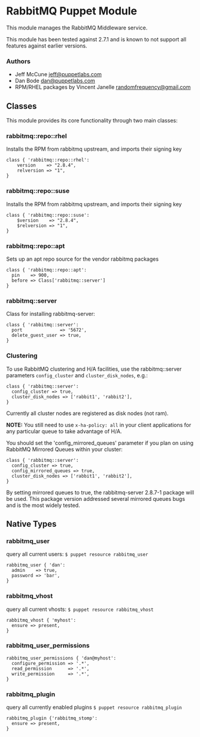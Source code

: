 # RabbitMQ Puppet Module
This module manages the RabbitMQ Middleware service.

This module has been tested against 2.7.1 and is known to not support
all features against earlier versions.

### Authors
* Jeff McCune <jeff@puppetlabs.com>
* Dan Bode <dan@puppetlabs.com>
* RPM/RHEL packages by Vincent Janelle <randomfrequency@gmail.com>

## Classes

This module provides its core functionality through two main classes:

### rabbitmq::repo::rhel
Installs the RPM from rabbitmq upstream, and imports their signing key

    class { 'rabbitmq::repo::rhel':
        version    => "2.8.4",
        relversion => "1",
    }

### rabbitmq::repo::suse
Installs the RPM from rabbitmq upstream, and imports their signing key

    class { 'rabbitmq::repo::suse':
        $version    => "2.8.4",
        $relversion => "1",
    }

### rabbitmq::repo::apt
Sets up an apt repo source for the vendor rabbitmq packages

    class { 'rabbitmq::repo::apt':
      pin    => 900,
      before => Class['rabbitmq::server']
    }

### rabbitmq::server
Class for installing rabbitmq-server:

    class { 'rabbitmq::server':
      port              => '5672',
      delete_guest_user => true,
    }

### Clustering
To use RabbitMQ clustering and H/A facilities, use the rabbitmq::server
parameters `config_cluster` and `cluster_disk_nodes`, e.g.:

    class { 'rabbitmq::server':
      config_cluster => true,
      cluster_disk_nodes => ['rabbit1', 'rabbit2'],
    }

Currently all cluster nodes are registered as disk nodes (not ram).

**NOTE:** You still need to use `x-ha-policy: all` in your client 
applications for any particular queue to take advantage of H/A.

You should set the 'config_mirrored_queues' parameter if you plan
on using RabbitMQ Mirrored Queues within your cluster:

    class { 'rabbitmq::server':
      config_cluster => true,
      config_mirrored_queues => true,
      cluster_disk_nodes => ['rabbit1', 'rabbit2'],
    }

By setting mirrored queues to true, the rabbitmq-server 2.8.7-1 package
will be used.  This package version addressed several mirrored queues
bugs and is the most widely tested.

## Native Types

### rabbitmq_user

query all current users: `$ puppet resource rabbitmq_user`

    rabbitmq_user { 'dan':
      admin    => true,
      password => 'bar',
    }

### rabbitmq_vhost

query all current vhosts: `$ puppet resource rabbitmq_vhost`

    rabbitmq_vhost { 'myhost':
      ensure => present,
    }

### rabbitmq\_user\_permissions

    rabbitmq_user_permissions { 'dan@myhost':
      configure_permission => '.*',
      read_permission      => '.*',
      write_permission     => '.*',
    }

### rabbitmq_plugin

query all currently enabled plugins `$ puppet resource rabbitmq_plugin`

    rabbitmq_plugin {'rabbitmq_stomp':
      ensure => present,
    }
